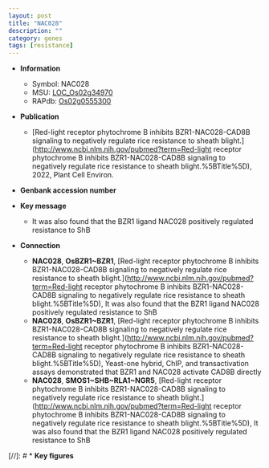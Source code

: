 ```yaml
---
layout: post
title: "NAC028"
description: ""
category: genes
tags: [resistance]
---
```


* **Information**  
    + Symbol: NAC028  
    + MSU: [LOC_Os02g34970](http://rice.uga.edu/cgi-bin/ORF_infopage.cgi?orf=LOC_Os02g34970)  
    + RAPdb: [Os02g0555300](https://rapdb.dna.affrc.go.jp/locus/?name=Os02g0555300)  

* **Publication**  
    + [Red-light receptor phytochrome B inhibits BZR1-NAC028-CAD8B signaling to negatively regulate rice resistance to sheath blight.](http://www.ncbi.nlm.nih.gov/pubmed?term=Red-light receptor phytochrome B inhibits BZR1-NAC028-CAD8B signaling to negatively regulate rice resistance to sheath blight.%5BTitle%5D), 2022, Plant Cell Environ.

* **Genbank accession number**  

* **Key message**  
    + It was also found that the BZR1 ligand NAC028 positively regulated resistance to ShB

* **Connection**  
    + __NAC028__, __OsBZR1~BZR1__, [Red-light receptor phytochrome B inhibits BZR1-NAC028-CAD8B signaling to negatively regulate rice resistance to sheath blight.](http://www.ncbi.nlm.nih.gov/pubmed?term=Red-light receptor phytochrome B inhibits BZR1-NAC028-CAD8B signaling to negatively regulate rice resistance to sheath blight.%5BTitle%5D),  It was also found that the BZR1 ligand NAC028 positively regulated resistance to ShB
    + __NAC028__, __OsBZR1~BZR1__, [Red-light receptor phytochrome B inhibits BZR1-NAC028-CAD8B signaling to negatively regulate rice resistance to sheath blight.](http://www.ncbi.nlm.nih.gov/pubmed?term=Red-light receptor phytochrome B inhibits BZR1-NAC028-CAD8B signaling to negatively regulate rice resistance to sheath blight.%5BTitle%5D),  Yeast-one hybrid, ChIP, and transactivation assays demonstrated that BZR1 and NAC028 activate CAD8B directly
    + __NAC028__, __SMOS1~SHB~RLA1~NGR5__, [Red-light receptor phytochrome B inhibits BZR1-NAC028-CAD8B signaling to negatively regulate rice resistance to sheath blight.](http://www.ncbi.nlm.nih.gov/pubmed?term=Red-light receptor phytochrome B inhibits BZR1-NAC028-CAD8B signaling to negatively regulate rice resistance to sheath blight.%5BTitle%5D),  It was also found that the BZR1 ligand NAC028 positively regulated resistance to ShB

[//]: # * **Key figures**  


